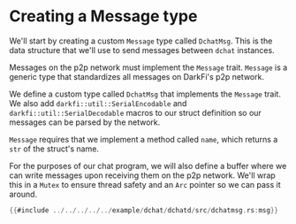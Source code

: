 # Creating a Message type

We'll start by creating a custom `Message` type called `DchatMsg`. This is the
data structure that we'll use to send messages between `dchat` instances.

Messages on the p2p network must implement the `Message` trait. `Message` is a
generic type that standardizes all messages on DarkFi's p2p network.

We define a custom type called `DchatMsg` that implements the
`Message` trait. We also add `darkfi::util::SerialEncodable` and
`darkfi::util::SerialDecodable` macros to our struct definition so our
messages can be parsed by the network.

`Message` requires that we implement a method called `name`, which
returns a `str` of the struct's name.

For the purposes of our chat program, we will also define a buffer where
we can write messages upon receiving them on the p2p network. We'll wrap
this in a `Mutex` to ensure thread safety and an `Arc` pointer so we can
pass it around.

```rust
{{#include ../../../../../example/dchat/dchatd/src/dchatmsg.rs:msg}}
```
